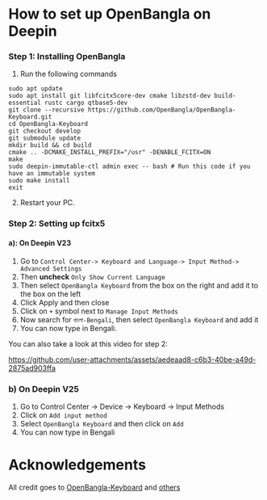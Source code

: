 # How to set up OpenBangla on Deepin
### Step 1: Installing OpenBangla
1) Run the following commands
```
sudo apt update
sudo apt install git libfcitx5core-dev cmake libzstd-dev build-essential rustc cargo qtbase5-dev
git clone --recursive https://github.com/OpenBangla/OpenBangla-Keyboard.git
cd OpenBangla-Keyboard
git checkout develop
git submodule update
mkdir build && cd build
cmake .. -DCMAKE_INSTALL_PREFIX="/usr" -DENABLE_FCITX=ON
make
sudo deepin-immutable-ctl admin exec -- bash # Run this code if you have an immutable system
sudo make install
exit
```
2) Restart your PC.
### Step 2: Setting up fcitx5
#### a): On Deepin V23
1) Go to `Control Center-> Keyboard and Language-> Input Method-> Advanced Settings`
2) Then **uncheck** `Only Show Current Language`
3) Then select `OpenBangla Keyboard` from the box on the right and add it to the box on the left
4) Click Apply and then close
5) Click on `+` symbol next to `Manage Input Methods`
6) Now search for `বাংলা-Bengali`, then select `OpenBangla Keyboard` and add it
7) You can now type in Bengali.

You can also take a look at this video for step 2:

https://github.com/user-attachments/assets/aedeaad8-c6b3-40be-a49d-2875ad903ffa
 ### b) On Deepin V25
 1) Go to Control Center -> Device -> Keyboard -> Input Methods
 2) Click on `Add input method`
 3) Select `OpenBangla Keyboard` and then click on `Add`
 4) You can now type in Bengali

# Acknowledgements
All credit goes to [OpenBangla-Keyboard](https://github.com/OpenBangla/OpenBangla-Keyboard) and [others](https://github.com/OpenBangla/OpenBangla-Keyboard?tab=readme-ov-file#acknowledgements)
